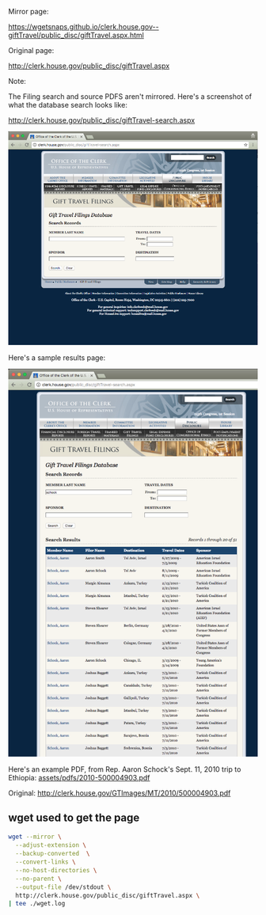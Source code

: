

Mirror page:

https://wgetsnaps.github.io/clerk.house.gov--giftTravel/public_disc/giftTravel.aspx.html


Original page:

http://clerk.house.gov/public_disc/giftTravel.aspx


Note:

The Filing search and source PDFS aren't mirrored. Here's a screenshot of what the database search looks like:

http://clerk.house.gov/public_disc/giftTravel-search.aspx

![image database-search-form.png](assets/images/database-search-form.png)

Here's a sample results page:

![image database-search-results.png](assets/images/database-search-results.png)


Here's an example PDF, from Rep. Aaron Schock's Sept. 11, 2010 trip to Ethiopia: [assets/pdfs/2010-500004903.pdf](assets/pdfs/2010-500004903.pdf)


Original: http://clerk.house.gov/GTImages/MT/2010/500004903.pdf






## wget used to get the page

~~~sh
wget --mirror \
  --adjust-extension \
  --backup-converted  \
  --convert-links \
  --no-host-directories \
  --no-parent \
  --output-file /dev/stdout \
  http://clerk.house.gov/public_disc/giftTravel.aspx \
| tee ./wget.log
~~~

